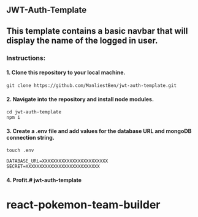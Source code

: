 ## JWT-Auth-Template
## 
## This template contains a basic navbar that will display the name of the logged in user.
### Instructions:
#### 1.  Clone this repository to your local machine.
```
git clone https://github.com/ManliestBen/jwt-auth-template.git
```
#### 2.  Navigate into the repository and install node modules.
```
cd jwt-auth-template
npm i
```
#### 3.  Create a .env file and add values for the database URL and mongoDB connection string.
```
touch .env
```
```
DATABASE_URL=XXXXXXXXXXXXXXXXXXXXXXXX
SECRET=XXXXXXXXXXXXXXXXXXXXXXXXXXX
```
#### 4.  Profit.# jwt-auth-template
# react-pokemon-team-builder

